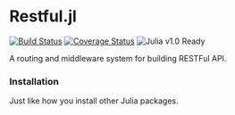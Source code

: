 Restful.jl
==========

[![Build Status](https://travis-ci.org/ylxdzsw/Restful.jl.svg?branch=master)](https://travis-ci.org/ylxdzsw/Restful.jl)
[![Coverage Status](https://coveralls.io/repos/github/ylxdzsw/Restful.jl/badge.svg?branch=master)](https://coveralls.io/github/ylxdzsw/Restful.jl?branch=master)
![Julia v1.0 Ready](https://blog.ylxdzsw.com/_static/julia_v1.0_ready.svg?)

A routing and middleware system for building RESTFul API.

### Installation

Just like how you install other Julia packages.
